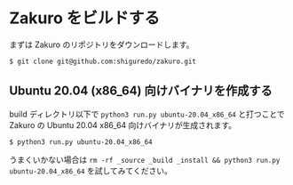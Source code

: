 # Zakuro をビルドする

まずは Zakuro のリポジトリをダウンロードします。

```shell
$ git clone git@github.com:shiguredo/zakuro.git
```

## Ubuntu 20.04 (x86_64) 向けバイナリを作成する

build ディレクトリ以下で `python3 run.py ubuntu-20.04_x86_64` と打つことで Zakuro の Ubuntu 20.04 x86_64 向けバイナリが生成されます。

```shell
$ python3 run.py ubuntu-20.04_x86_64
```

うまくいかない場合は `rm -rf _source _build _install && python3 run.py ubuntu-20.04_x86_64` を試してみてください。